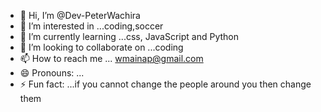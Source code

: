 - 👋 Hi, I’m @Dev-PeterWachira
- 👀 I’m interested in ...coding,soccer
- 🌱 I’m currently learning ...css, JavaScript and Python
- 💞️ I’m looking to collaborate on ...coding
- 📫 How to reach me ... wmainap@gmail.com
- 😄 Pronouns: ...
- ⚡ Fun fact: ...if you cannot change the people around you then change them

<!---
Dev-PeterWachira/Dev-PeterWachira is a ✨ special ✨ repository because its `README.md` (this file) appears on your GitHub profile.
You can click the Preview link to take a look at your changes.
--->
